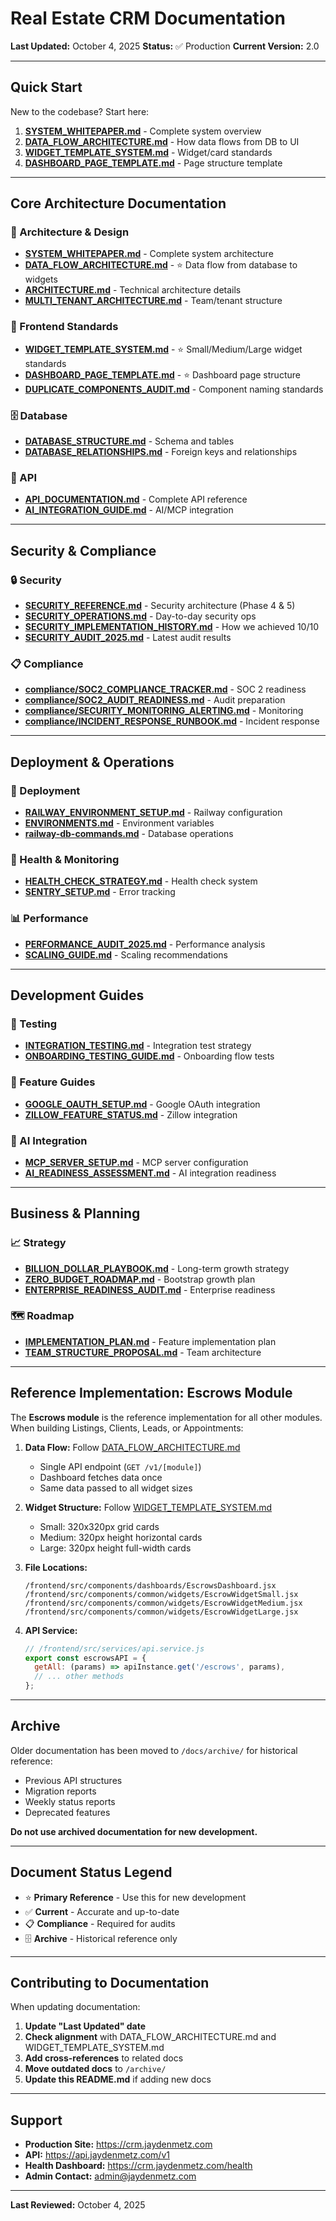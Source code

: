 # Real Estate CRM Documentation

**Last Updated:** October 4, 2025
**Status:** ✅ Production
**Current Version:** 2.0

---

## Quick Start

New to the codebase? Start here:

1. **[SYSTEM_WHITEPAPER.md](SYSTEM_WHITEPAPER.md)** - Complete system overview
2. **[DATA_FLOW_ARCHITECTURE.md](DATA_FLOW_ARCHITECTURE.md)** - How data flows from DB to UI
3. **[WIDGET_TEMPLATE_SYSTEM.md](WIDGET_TEMPLATE_SYSTEM.md)** - Widget/card standards
4. **[DASHBOARD_PAGE_TEMPLATE.md](DASHBOARD_PAGE_TEMPLATE.md)** - Page structure template

---

## Core Architecture Documentation

### 📐 Architecture & Design
- **[SYSTEM_WHITEPAPER.md](SYSTEM_WHITEPAPER.md)** - Complete system architecture
- **[DATA_FLOW_ARCHITECTURE.md](DATA_FLOW_ARCHITECTURE.md)** - ⭐ Data flow from database to widgets
- **[ARCHITECTURE.md](ARCHITECTURE.md)** - Technical architecture details
- **[MULTI_TENANT_ARCHITECTURE.md](MULTI_TENANT_ARCHITECTURE.md)** - Team/tenant structure

### 🎨 Frontend Standards
- **[WIDGET_TEMPLATE_SYSTEM.md](WIDGET_TEMPLATE_SYSTEM.md)** - ⭐ Small/Medium/Large widget standards
- **[DASHBOARD_PAGE_TEMPLATE.md](DASHBOARD_PAGE_TEMPLATE.md)** - ⭐ Dashboard page structure
- **[DUPLICATE_COMPONENTS_AUDIT.md](DUPLICATE_COMPONENTS_AUDIT.md)** - Component naming standards

### 🗄️ Database
- **[DATABASE_STRUCTURE.md](DATABASE_STRUCTURE.md)** - Schema and tables
- **[DATABASE_RELATIONSHIPS.md](DATABASE_RELATIONSHIPS.md)** - Foreign keys and relationships

### 🔌 API
- **[API_DOCUMENTATION.md](API_DOCUMENTATION.md)** - Complete API reference
- **[AI_INTEGRATION_GUIDE.md](AI_INTEGRATION_GUIDE.md)** - AI/MCP integration

---

## Security & Compliance

### 🔒 Security
- **[SECURITY_REFERENCE.md](SECURITY_REFERENCE.md)** - Security architecture (Phase 4 & 5)
- **[SECURITY_OPERATIONS.md](SECURITY_OPERATIONS.md)** - Day-to-day security ops
- **[SECURITY_IMPLEMENTATION_HISTORY.md](SECURITY_IMPLEMENTATION_HISTORY.md)** - How we achieved 10/10
- **[SECURITY_AUDIT_2025.md](SECURITY_AUDIT_2025.md)** - Latest audit results

### 📋 Compliance
- **[compliance/SOC2_COMPLIANCE_TRACKER.md](compliance/SOC2_COMPLIANCE_TRACKER.md)** - SOC 2 readiness
- **[compliance/SOC2_AUDIT_READINESS.md](compliance/SOC2_AUDIT_READINESS.md)** - Audit preparation
- **[compliance/SECURITY_MONITORING_ALERTING.md](compliance/SECURITY_MONITORING_ALERTING.md)** - Monitoring
- **[compliance/INCIDENT_RESPONSE_RUNBOOK.md](compliance/INCIDENT_RESPONSE_RUNBOOK.md)** - Incident response

---

## Deployment & Operations

### 🚀 Deployment
- **[RAILWAY_ENVIRONMENT_SETUP.md](RAILWAY_ENVIRONMENT_SETUP.md)** - Railway configuration
- **[ENVIRONMENTS.md](ENVIRONMENTS.md)** - Environment variables
- **[railway-db-commands.md](railway-db-commands.md)** - Database operations

### 🏥 Health & Monitoring
- **[HEALTH_CHECK_STRATEGY.md](HEALTH_CHECK_STRATEGY.md)** - Health check system
- **[SENTRY_SETUP.md](SENTRY_SETUP.md)** - Error tracking

### 📊 Performance
- **[PERFORMANCE_AUDIT_2025.md](PERFORMANCE_AUDIT_2025.md)** - Performance analysis
- **[SCALING_GUIDE.md](SCALING_GUIDE.md)** - Scaling recommendations

---

## Development Guides

### 🧪 Testing
- **[INTEGRATION_TESTING.md](INTEGRATION_TESTING.md)** - Integration test strategy
- **[ONBOARDING_TESTING_GUIDE.md](ONBOARDING_TESTING_GUIDE.md)** - Onboarding flow tests

### 🔧 Feature Guides
- **[GOOGLE_OAUTH_SETUP.md](GOOGLE_OAUTH_SETUP.md)** - Google OAuth integration
- **[ZILLOW_FEATURE_STATUS.md](ZILLOW_FEATURE_STATUS.md)** - Zillow integration

### 🤖 AI Integration
- **[MCP_SERVER_SETUP.md](MCP_SERVER_SETUP.md)** - MCP server configuration
- **[AI_READINESS_ASSESSMENT.md](AI_READINESS_ASSESSMENT.md)** - AI integration readiness

---

## Business & Planning

### 📈 Strategy
- **[BILLION_DOLLAR_PLAYBOOK.md](BILLION_DOLLAR_PLAYBOOK.md)** - Long-term growth strategy
- **[ZERO_BUDGET_ROADMAP.md](ZERO_BUDGET_ROADMAP.md)** - Bootstrap growth plan
- **[ENTERPRISE_READINESS_AUDIT.md](ENTERPRISE_READINESS_AUDIT.md)** - Enterprise readiness

### 🗺️ Roadmap
- **[IMPLEMENTATION_PLAN.md](IMPLEMENTATION_PLAN.md)** - Feature implementation plan
- **[TEAM_STRUCTURE_PROPOSAL.md](TEAM_STRUCTURE_PROPOSAL.md)** - Team architecture

---

## Reference Implementation: Escrows Module

The **Escrows module** is the reference implementation for all other modules. When building Listings, Clients, Leads, or Appointments:

1. **Data Flow:** Follow [DATA_FLOW_ARCHITECTURE.md](DATA_FLOW_ARCHITECTURE.md)
   - Single API endpoint (`GET /v1/[module]`)
   - Dashboard fetches data once
   - Same data passed to all widget sizes

2. **Widget Structure:** Follow [WIDGET_TEMPLATE_SYSTEM.md](WIDGET_TEMPLATE_SYSTEM.md)
   - Small: 320x320px grid cards
   - Medium: 320px height horizontal cards
   - Large: 320px height full-width cards

3. **File Locations:**
   ```
   /frontend/src/components/dashboards/EscrowsDashboard.jsx
   /frontend/src/components/common/widgets/EscrowWidgetSmall.jsx
   /frontend/src/components/common/widgets/EscrowWidgetMedium.jsx
   /frontend/src/components/common/widgets/EscrowWidgetLarge.jsx
   ```

4. **API Service:**
   ```javascript
   // /frontend/src/services/api.service.js
   export const escrowsAPI = {
     getAll: (params) => apiInstance.get('/escrows', params),
     // ... other methods
   };
   ```

---

## Archive

Older documentation has been moved to `/docs/archive/` for historical reference:
- Previous API structures
- Migration reports
- Weekly status reports
- Deprecated features

**Do not use archived documentation for new development.**

---

## Document Status Legend

- ⭐ **Primary Reference** - Use this for new development
- ✅ **Current** - Accurate and up-to-date
- 📋 **Compliance** - Required for audits
- 🗄️ **Archive** - Historical reference only

---

## Contributing to Documentation

When updating documentation:

1. **Update "Last Updated" date**
2. **Check alignment** with DATA_FLOW_ARCHITECTURE.md and WIDGET_TEMPLATE_SYSTEM.md
3. **Add cross-references** to related docs
4. **Move outdated docs** to `/archive/`
5. **Update this README.md** if adding new docs

---

## Support

- **Production Site:** https://crm.jaydenmetz.com
- **API:** https://api.jaydenmetz.com/v1
- **Health Dashboard:** https://crm.jaydenmetz.com/health
- **Admin Contact:** admin@jaydenmetz.com

---

**Last Reviewed:** October 4, 2025
